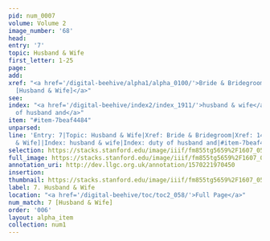 ```yaml
---
pid: num_0007
volume: Volume 2
image_number: '68'
head: 
entry: '7'
topic: Husband & Wife
first_letter: 1-25
page: 
add: 
xref: "<a href='/digital-beehive/alpha1/alpha_0100/'>Bride & Bridegroom</a>|<a href='/digital-beehive/toc/toc2_281/'>1440
  [Husband & Wife]</a>"
see: 
index: "<a href='/digital-beehive/index2/index_1911/'>husband & wife</a>|<a href='/digital-beehive/index5/index_4728/'>duty
  of husband and</a>"
item: "#item-7beaf4484"
unparsed: 
line: 'Entry: 7|Topic: Husband & Wife|Xref: Bride & Bridegroom|Xref: 1440 [Husband
  & Wife]|Index: husband & wife|Index: duty of husband and|#item-7beaf4484'
selection: https://stacks.stanford.edu/image/iiif/fm855tg5659%2F1607_0535/840,2823,2931,520/full/0/default.jpg
full_image: https://stacks.stanford.edu/image/iiif/fm855tg5659%2F1607_0535/full/full/0/default.jpg
annotation_uri: http://dev.llgc.org.uk/annotation/1570221970450
insertion: 
thumbnail: https://stacks.stanford.edu/image/iiif/fm855tg5659%2F1607_0535/840,2823,600,180/250,/0/default.jpg
label: 7. Husband & Wife
location: "<a href='/digital-beehive/toc/toc2_058/'>Full Page</a>"
num_match: 7 [Husband & Wife]
order: '006'
layout: alpha_item
collection: num1
---
```

